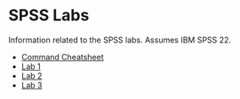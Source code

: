 # SPSS Labs

Information related to the SPSS labs. Assumes IBM SPSS 22.

- [Command Cheatsheet](labs/cheatsheet.md)
- [Lab 1](labs/1.md)
- [Lab 2](labs/2.md)
- [Lab 3](labs/3.md)
